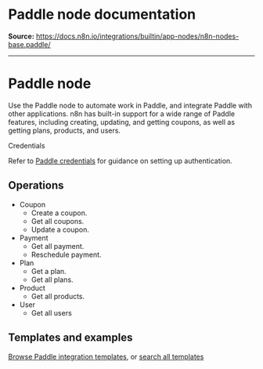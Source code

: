 # Paddle node documentation

**Source:** https://docs.n8n.io/integrations/builtin/app-nodes/n8n-nodes-base.paddle/

---

# Paddle node

Use the Paddle node to automate work in Paddle, and integrate Paddle with other applications. n8n has built-in support for a wide range of Paddle features, including creating, updating, and getting coupons, as well as getting plans, products, and users.

Credentials

Refer to [Paddle credentials](../../credentials/paddle/) for guidance on setting up authentication.

## Operations

- Coupon
  - Create a coupon.
  - Get all coupons.
  - Update a coupon.
- Payment
  - Get all payment.
  - Reschedule payment.
- Plan
  - Get a plan.
  - Get all plans.
- Product
  - Get all products.
- User
  - Get all users

## Templates and examples

[Browse Paddle integration templates](https://n8n.io/integrations/paddle/), or [search all templates](https://n8n.io/workflows/)
